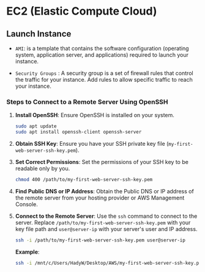# EC2 (Elastic Compute Cloud)

## Launch Instance

- `AMI`: is a template that contains the software configuration (operating system, application server, and applications) required to launch your instance.

- `Security Groups` : A security group is a set of firewall rules that control the traffic for your instance. Add rules to allow specific traffic to reach your instance.

### Steps to Connect to a Remote Server Using OpenSSH

1. **Install OpenSSH**:
   Ensure OpenSSH is installed on your system.

   ```sh
   sudo apt update
   sudo apt install openssh-client openssh-server
   ```

2. **Obtain SSH Key**:
   Ensure you have your SSH private key file (`my-first-web-server-ssh-key.pem`).

3. **Set Correct Permissions**:
   Set the permissions of your SSH key to be readable only by you.

   ```sh
   chmod 400 /path/to/my-first-web-server-ssh-key.pem
   ```

4. **Find Public DNS or IP Address**:
   Obtain the Public DNS or IP address of the remote server from your hosting provider or AWS Management Console.

5. **Connect to the Remote Server**:
   Use the `ssh` command to connect to the server. Replace `/path/to/my-first-web-server-ssh-key.pem` with your key file path and `user@server-ip` with your server's user and IP address.

   ```sh
   ssh -i /path/to/my-first-web-server-ssh-key.pem user@server-ip
   ```

   **Example**:

   ```sh
   ssh -i /mnt/c/Users/HadyW/Desktop/AWS/my-first-web-server-ssh-key.pem ubuntu@51.20.193.97
   ```
